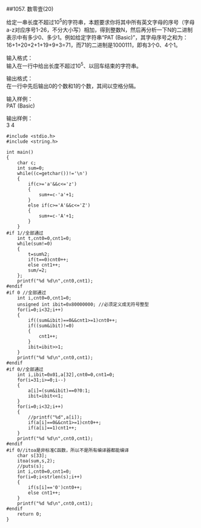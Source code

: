 ##1057. 数零壹(20)  

给定一串长度不超过10<sup>5</sup>的字符串，本题要求你将其中所有英文字母的序号（字母a-z对应序号1-26，不分大小写）相加，得到整数N，然后再分析一下N的二进制表示中有多少0、多少1。例如给定字符串“PAT (Basic)”，其字母序号之和为：16+1+20+2+1+19+9+3=71，而71的二进制是1000111，即有3个0、4个1。  

输入格式：  
输入在一行中给出长度不超过10<sup>5</sup>、以回车结束的字符串。  

输出格式：  
在一行中先后输出0的个数和1的个数，其间以空格分隔。  

输入样例：  
PAT (Basic)  

输出样例：  
3 4  

	#include <stdio.h> 
	#include <string.h>
	
	int main()
	{
		char c;
		int sum=0;
		while((c=getchar())!='\n')
		{
			if(c>='a'&&c<='z')
			{
				sum+=c-'a'+1;
			}
			else if(c>='A'&&c<='Z')
			{
				sum+=c-'A'+1;
			}
		}
	#if 1//全部通过 
		int t,cnt0=0,cnt1=0;
		while(sum!=0)
		{
			t=sum%2;
			if(t==0)cnt0++;
			else cnt1++;
			sum/=2;
		};
		printf("%d %d\n",cnt0,cnt1);
	#endif 
	#if 0 //全部通过 
		int i,cnt0=0,cnt1=0;
		unsigned int ibit=0x80000000; //必须定义成无符号整型 
		for(i=0;i<32;i++)
		{
			if((sum&ibit)==0&&cnt1>=1)cnt0++;
			if((sum&ibit)!=0)
			{
				cnt1++;
			}
			ibit=ibit>>1;
		}
		printf("%d %d\n",cnt0,cnt1);	
	#endif 
	#if 0//全部通过 
		int i,ibit=0x01,a[32],cnt0=0,cnt1=0;
		for(i=31;i>=0;i--)
		{
			a[i]=(sum&ibit)==0?0:1;
			ibit=ibit<<1;
		}
		for(i=0;i<32;i++)
		{
			//printf("%d",a[i]);
			if(a[i]==0&&cnt1>=1)cnt0++;
			if(a[i]==1)cnt1++;
		}
		printf("%d %d\n",cnt0,cnt1);
	#endif
	#if 0//itoa是非标准C函数，所以不是所有编译器都能编译 
		char s[33];
		itoa(sum,s,2);
		//puts(s);
		int i,cnt0=0,cnt1=0;
		for(i=0;i<strlen(s);i++)
		{
			if(s[i]=='0')cnt0++;
			else cnt1++;
		}
		printf("%d %d\n",cnt0,cnt1);
	#endif
		return 0;
	}